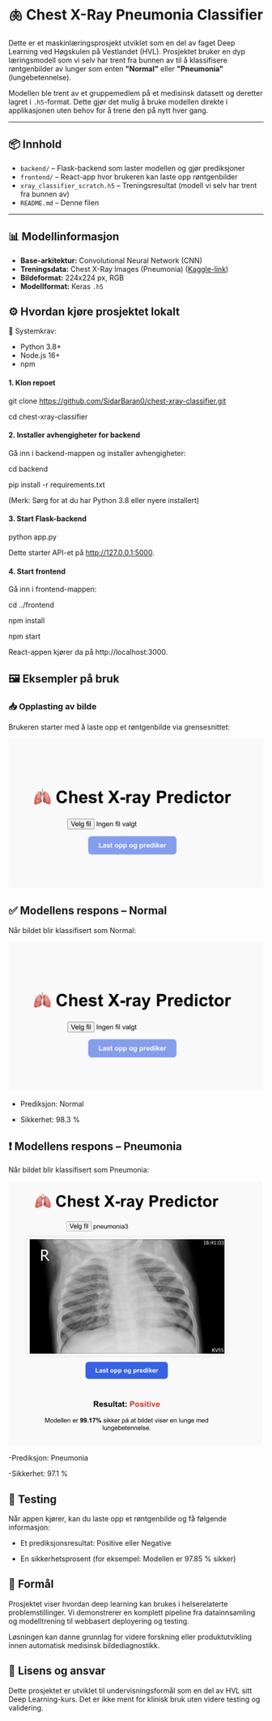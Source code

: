 # 🫁 Chest X-Ray Pneumonia Classifier

Dette er et maskinlæringsprosjekt utviklet som en del av faget Deep Learning ved Høgskulen på Vestlandet (HVL). Prosjektet bruker en dyp læringsmodell som vi selv har trent fra bunnen av til å klassifisere røntgenbilder av lunger som enten **"Normal"** eller **"Pneumonia"** (lungebetennelse).

Modellen ble trent av et gruppemedlem på et medisinsk datasett og deretter lagret i `.h5`-format. Dette gjør det mulig å bruke modellen direkte i applikasjonen uten behov for å trene den på nytt hver gang.

---

## 📦 Innhold

- `backend/` – Flask-backend som laster modellen og gjør prediksjoner
- `frontend/` – React-app hvor brukeren kan laste opp røntgenbilder
- `xray_classifier_scratch.h5` – Treningsresultat (modell vi selv har trent fra bunnen av)
- `README.md` – Denne filen
  
---

## 📊 Modellinformasjon

- **Base-arkitektur:** Convolutional Neural Network (CNN)
- **Treningsdata:** Chest X-Ray Images (Pneumonia) ([Kaggle-link](https://www.kaggle.com/datasets/paultimothymooney/chest-xray-pneumonia))
- **Bildeformat:** 224x224 px, RGB
- **Modellformat:** Keras `.h5`


## ⚙️ Hvordan kjøre prosjektet lokalt
📌 Systemkrav:
- Python 3.8+
- Node.js 16+
- npm

#### 1. Klon repoet
git clone https://github.com/SidarBaran0/chest-xray-classifier.git

cd chest-xray-classifier

#### 2. Installer avhengigheter for backend
Gå inn i backend-mappen og installer avhengigheter:

cd backend

pip install -r requirements.txt

(Merk: Sørg for at du har Python 3.8 eller nyere installert)

#### 3. Start Flask-backend
python app.py

Dette starter API-et på http://127.0.0.1:5000.

#### 4. Start frontend
Gå inn i frontend-mappen:

cd ../frontend

npm install

npm start

React-appen kjører da på http://localhost:3000.

## 🖼️ Eksempler på bruk

### 📥 Opplasting av bilde

Brukeren starter med å laste opp et røntgenbilde via grensesnittet:

![Opplasting](./eksempler/01-opplasting.png)

## ✅ Modellens respons – Normal

Når bildet blir klassifisert som Normal:

![Opplasting](./eksempler/01-opplasting.png)

- Prediksjon: Normal

- Sikkerhet: 98.3 %

## ❗ Modellens respons – Pneumonia

Når bildet blir klassifisert som Pneumonia:

![Pneumonia](./eksempler/03-pneumonia.png)

-Prediksjon: Pneumonia

-Sikkerhet: 97.1 %


## 🧪 Testing
Når appen kjører, kan du laste opp et røntgenbilde og få følgende informasjon:

- Et prediksjonsresultat: Positive eller Negative

- En sikkerhetsprosent (for eksempel: Modellen er 97.85 % sikker)

## 🧠 Formål
Prosjektet viser hvordan deep learning kan brukes i helserelaterte problemstillinger. Vi demonstrerer en komplett pipeline fra datainnsamling og modelltrening til webbasert deployering og testing.

Løsningen kan danne grunnlag for videre forskning eller produktutvikling innen automatisk medisinsk bildediagnostikk.

## 📄 Lisens og ansvar
Dette prosjektet er utviklet til undervisningsformål som en del av HVL sitt Deep Learning-kurs. Det er ikke ment for klinisk bruk uten videre testing og validering.
